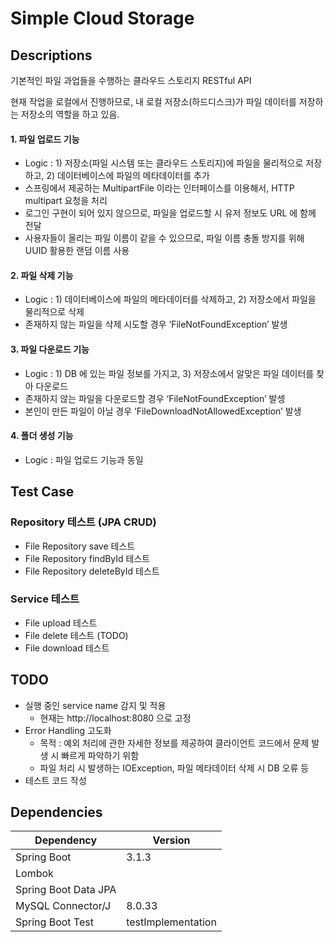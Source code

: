 # Simple Cloud Storage

## Descriptions
기본적인 파일 과업들을 수행하는 클라우드 스토리지 RESTful API

현재 작업을 로컬에서 진행하므로, 내 로컬 저장소(하드디스크)가 파일 데이터를 저장하는 저장소의 역할을 하고 있음.

#### 1. 파일 업로드 기능
- Logic : 1) 저장소(파일 시스템 또는 클라우드 스토리지)에 파일을 물리적으로 저장하고, 2) 데이터베이스에 파일의 메타데이터를 추가
- 스프링에서 제공하는 MultipartFile 이라는 인터페이스를 이용해서, HTTP multipart 요청을 처리
- 로그인 구현이 되어 있지 않으므로, 파일을 업로드할 시 유저 정보도 URL 에 함께 전달
- 사용자들이 올리는 파일 이름이 같을 수 있으므로, 파일 이름 충돌 방지를 위해 UUID 활용한 랜덤 이름 사용

#### 2. 파일 삭제 기능
- Logic : 1) 데이터베이스에 파일의 메타데이터를 삭제하고, 2) 저장소에서 파일을 물리적으로 삭제
- 존재하지 않는 파일을 삭제 시도할 경우 ‘FileNotFoundException’ 발생

#### 3. 파일 다운로드 기능
- Logic : 1) DB 에 있는 파일 정보를 가지고, 3) 저장소에서 알맞은 파일 데이터를 찾아 다운로드
- 존재하지 않는 파일을 다운로드할 경우 ‘FileNotFoundException’ 발셍
- 본인이 만든 파일이 아닐 경우 ‘FileDownloadNotAllowedException’ 발생 

#### 4. 폴더 생성 기능
- Logic : 파일 업로드 기능과 동일


## Test Case

### Repository 테스트 (JPA CRUD)
* File Repository save 테스트
* File Repository findById 테스트
* File Repository deleteById 테스트

### Service 테스트
* File upload 테스트
* File delete 테스트 (TODO)
* File download 테스트


## TODO
* 실행 중인 service name 감지 및 적용
    - 현재는 http://localhost:8080 으로 고정
* Error Handling 고도화
  - 목적 : 예외 처리에 관한 자세한 정보를 제공하여 클라이언트 코드에서 문제 발생 시 빠르게 파악하기 위함
  - 파일 처리 시 발생하는 IOException, 파일 메타데이터 삭제 시 DB 오류 등
* 테스트 코드 작성

## Dependencies


| Dependency        | Version       |
| ----------------- | ------------- |
| Spring Boot       |   3.1.3       |
| Lombok            |               |
| Spring Boot Data JPA |               |
| MySQL Connector/J | 8.0.33        |
| Spring Boot Test  | testImplementation |